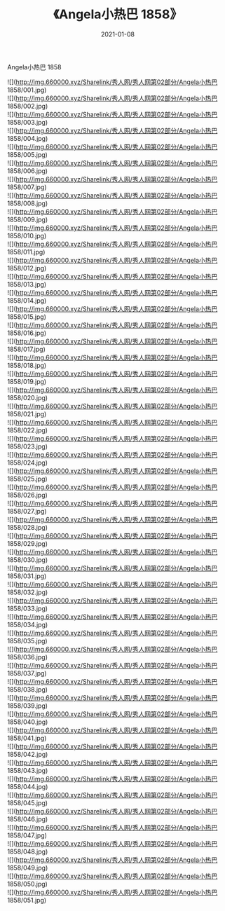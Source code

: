 ﻿---
layout: post
title:  《Angela小热巴 1858》
date:   2021-01-08
img: http://img.660000.xyz/Sharelink/秀人网/秀人网第02部分/Angela小热巴 1858/000.jpg
categories: [美女, 清纯, 唯美]
---

Angela小热巴 1858

  ![](http://img.660000.xyz/Sharelink/秀人网/秀人网第02部分/Angela小热巴 1858/001.jpg) <br> ![](http://img.660000.xyz/Sharelink/秀人网/秀人网第02部分/Angela小热巴 1858/002.jpg) <br> ![](http://img.660000.xyz/Sharelink/秀人网/秀人网第02部分/Angela小热巴 1858/003.jpg) <br> ![](http://img.660000.xyz/Sharelink/秀人网/秀人网第02部分/Angela小热巴 1858/004.jpg) <br> ![](http://img.660000.xyz/Sharelink/秀人网/秀人网第02部分/Angela小热巴 1858/005.jpg) <br> ![](http://img.660000.xyz/Sharelink/秀人网/秀人网第02部分/Angela小热巴 1858/006.jpg) <br> ![](http://img.660000.xyz/Sharelink/秀人网/秀人网第02部分/Angela小热巴 1858/007.jpg) <br> ![](http://img.660000.xyz/Sharelink/秀人网/秀人网第02部分/Angela小热巴 1858/008.jpg) <br> ![](http://img.660000.xyz/Sharelink/秀人网/秀人网第02部分/Angela小热巴 1858/009.jpg) <br> ![](http://img.660000.xyz/Sharelink/秀人网/秀人网第02部分/Angela小热巴 1858/010.jpg) <br> ![](http://img.660000.xyz/Sharelink/秀人网/秀人网第02部分/Angela小热巴 1858/011.jpg) <br> ![](http://img.660000.xyz/Sharelink/秀人网/秀人网第02部分/Angela小热巴 1858/012.jpg) <br> ![](http://img.660000.xyz/Sharelink/秀人网/秀人网第02部分/Angela小热巴 1858/013.jpg) <br> ![](http://img.660000.xyz/Sharelink/秀人网/秀人网第02部分/Angela小热巴 1858/014.jpg) <br> ![](http://img.660000.xyz/Sharelink/秀人网/秀人网第02部分/Angela小热巴 1858/015.jpg) <br> ![](http://img.660000.xyz/Sharelink/秀人网/秀人网第02部分/Angela小热巴 1858/016.jpg) <br> ![](http://img.660000.xyz/Sharelink/秀人网/秀人网第02部分/Angela小热巴 1858/017.jpg) <br> ![](http://img.660000.xyz/Sharelink/秀人网/秀人网第02部分/Angela小热巴 1858/018.jpg) <br> ![](http://img.660000.xyz/Sharelink/秀人网/秀人网第02部分/Angela小热巴 1858/019.jpg) <br> ![](http://img.660000.xyz/Sharelink/秀人网/秀人网第02部分/Angela小热巴 1858/020.jpg) <br> ![](http://img.660000.xyz/Sharelink/秀人网/秀人网第02部分/Angela小热巴 1858/021.jpg) <br> ![](http://img.660000.xyz/Sharelink/秀人网/秀人网第02部分/Angela小热巴 1858/022.jpg) <br> ![](http://img.660000.xyz/Sharelink/秀人网/秀人网第02部分/Angela小热巴 1858/023.jpg) <br> ![](http://img.660000.xyz/Sharelink/秀人网/秀人网第02部分/Angela小热巴 1858/024.jpg) <br> ![](http://img.660000.xyz/Sharelink/秀人网/秀人网第02部分/Angela小热巴 1858/025.jpg) <br> ![](http://img.660000.xyz/Sharelink/秀人网/秀人网第02部分/Angela小热巴 1858/026.jpg) <br> ![](http://img.660000.xyz/Sharelink/秀人网/秀人网第02部分/Angela小热巴 1858/027.jpg) <br> ![](http://img.660000.xyz/Sharelink/秀人网/秀人网第02部分/Angela小热巴 1858/028.jpg) <br> ![](http://img.660000.xyz/Sharelink/秀人网/秀人网第02部分/Angela小热巴 1858/029.jpg) <br> ![](http://img.660000.xyz/Sharelink/秀人网/秀人网第02部分/Angela小热巴 1858/030.jpg) <br> ![](http://img.660000.xyz/Sharelink/秀人网/秀人网第02部分/Angela小热巴 1858/031.jpg) <br> ![](http://img.660000.xyz/Sharelink/秀人网/秀人网第02部分/Angela小热巴 1858/032.jpg) <br> ![](http://img.660000.xyz/Sharelink/秀人网/秀人网第02部分/Angela小热巴 1858/033.jpg) <br> ![](http://img.660000.xyz/Sharelink/秀人网/秀人网第02部分/Angela小热巴 1858/034.jpg) <br> ![](http://img.660000.xyz/Sharelink/秀人网/秀人网第02部分/Angela小热巴 1858/035.jpg) <br> ![](http://img.660000.xyz/Sharelink/秀人网/秀人网第02部分/Angela小热巴 1858/036.jpg) <br> ![](http://img.660000.xyz/Sharelink/秀人网/秀人网第02部分/Angela小热巴 1858/037.jpg) <br> ![](http://img.660000.xyz/Sharelink/秀人网/秀人网第02部分/Angela小热巴 1858/038.jpg) <br> ![](http://img.660000.xyz/Sharelink/秀人网/秀人网第02部分/Angela小热巴 1858/039.jpg) <br> ![](http://img.660000.xyz/Sharelink/秀人网/秀人网第02部分/Angela小热巴 1858/040.jpg) <br> ![](http://img.660000.xyz/Sharelink/秀人网/秀人网第02部分/Angela小热巴 1858/041.jpg) <br> ![](http://img.660000.xyz/Sharelink/秀人网/秀人网第02部分/Angela小热巴 1858/042.jpg) <br> ![](http://img.660000.xyz/Sharelink/秀人网/秀人网第02部分/Angela小热巴 1858/043.jpg) <br> ![](http://img.660000.xyz/Sharelink/秀人网/秀人网第02部分/Angela小热巴 1858/044.jpg) <br> ![](http://img.660000.xyz/Sharelink/秀人网/秀人网第02部分/Angela小热巴 1858/045.jpg) <br> ![](http://img.660000.xyz/Sharelink/秀人网/秀人网第02部分/Angela小热巴 1858/046.jpg) <br> ![](http://img.660000.xyz/Sharelink/秀人网/秀人网第02部分/Angela小热巴 1858/047.jpg) <br> ![](http://img.660000.xyz/Sharelink/秀人网/秀人网第02部分/Angela小热巴 1858/048.jpg) <br> ![](http://img.660000.xyz/Sharelink/秀人网/秀人网第02部分/Angela小热巴 1858/049.jpg) <br> ![](http://img.660000.xyz/Sharelink/秀人网/秀人网第02部分/Angela小热巴 1858/050.jpg) <br> ![](http://img.660000.xyz/Sharelink/秀人网/秀人网第02部分/Angela小热巴 1858/051.jpg) <br>